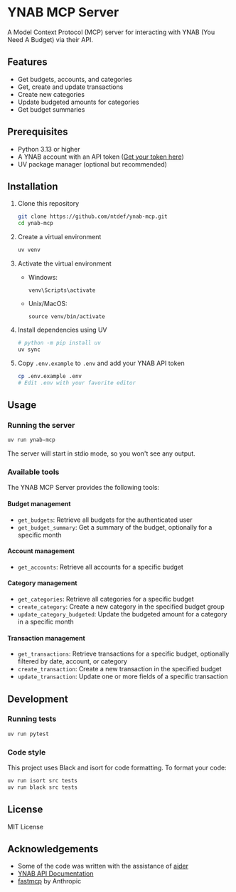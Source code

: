 # YNAB MCP Server

A Model Context Protocol (MCP) server for interacting with YNAB (You Need A Budget) via their API. 

## Features

- Get budgets, accounts, and categories
- Get, create and update transactions
- Create new categories
- Update budgeted amounts for categories
- Get budget summaries

## Prerequisites

- Python 3.13 or higher
- A YNAB account with an API token ([Get your token here](https://app.ynab.com/settings/developer))
- UV package manager (optional but recommended)

## Installation

1. Clone this repository
   ```bash
   git clone https://github.com/ntdef/ynab-mcp.git
   cd ynab-mcp
   ```

2. Create a virtual environment
   ```bash
   uv venv
   ```

3. Activate the virtual environment
   - Windows:
     ```
     venv\Scripts\activate
     ```
   - Unix/MacOS:
     ```
     source venv/bin/activate
     ```

4. Install dependencies using UV
   ```bash
   # python -m pip install uv
   uv sync
   ```

5. Copy `.env.example` to `.env` and add your YNAB API token
   ```bash
   cp .env.example .env
   # Edit .env with your favorite editor
   ```

## Usage

### Running the server

```bash
uv run ynab-mcp
```

The server will start in stdio mode, so you won't see any output.

### Available tools

The YNAB MCP Server provides the following tools:

#### Budget management
- `get_budgets`: Retrieve all budgets for the authenticated user
- `get_budget_summary`: Get a summary of the budget, optionally for a specific month

#### Account management
- `get_accounts`: Retrieve all accounts for a specific budget

#### Category management
- `get_categories`: Retrieve all categories for a specific budget
- `create_category`: Create a new category in the specified budget group
- `update_category_budgeted`: Update the budgeted amount for a category in a specific month

#### Transaction management
- `get_transactions`: Retrieve transactions for a specific budget, optionally filtered by date, account, or category
- `create_transaction`: Create a new transaction in the specified budget
- `update_transaction`: Update one or more fields of a specific transaction

## Development

### Running tests

```bash
uv run pytest
```

### Code style

This project uses Black and isort for code formatting. To format your code:

```bash
uv run isort src tests
uv run black src tests
```

## License

MIT License

## Acknowledgements

- Some of the code was written with the assistance of [aider](https://aider.chat/)
- [YNAB API Documentation](https://api.ynab.com/)
- [fastmcp](https://github.com/anthropics/fastmcp) by Anthropic

